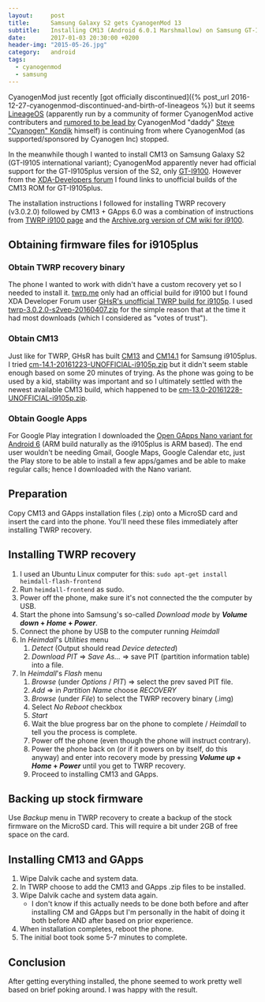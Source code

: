 ```yaml
---
layout:     post
title:      Samsung Galaxy S2 gets CyanogenMod 13
subtitle:   Installing CM13 (Android 6.0.1 Marshmallow) on Samsung GT-I9105plus
date:       2017-01-03 20:30:00 +0200
header-img: "2015-05-26.jpg"
category:   android
tags:
  - cyanogenmod
  - samsung
---
```


CyanogenMod just recently [got officially discontinued]({% post_url 2016-12-27-cyanogenmod-discontinued-and-birth-of-lineageos %}) but it seems [LineageOS](http://lineageos.org) (apparently run by a community of former CyanogenMod active contributers and [rumored to be lead by](https://twitter.com/cyanogen/status/812808407249887232) CyanogenMod "daddy" [Steve "Cyanogen" Kondik](https://twitter.com/cyanogen) himself) is continuing from where CyanogenMod (as supported/sponsored by Cyanogen Inc) stopped.

In the meanwhile though I wanted to install CM13 on Samsung Galaxy S2 (GT-I9105 international variant); CyanogenMod apparently never had official support for the GT-I9105plus version of the S2, only [GT-I9100](http://web.archive.org/web/20161224214832/https://download.cyanogenmod.org/?device=i9100). However from the [XDA-Developers forum](https://forum.xda-developers.com/galaxy-s2-plus/orig-development/rom-cyanogenmod-13-t3265341) I found links to unofficial builds of the CM13 ROM for GT-I9105plus.

The installation instructions I followed for installing TWRP recovery (v3.0.2.0) followed by CM13 + GApps 6.0 was a combination of instructions from [TWRP i9100 page](https://twrp.me/devices/samsunggalaxys2i9100.html) and the [Archive.org version of CM wiki for i9100](http://web.archive.org/web/20161224194651/https://wiki.cyanogenmod.org/w/Install_CM_for_i9100).

## Obtaining firmware files for i9105plus

### Obtain TWRP recovery binary

The phone I wanted to work with didn't have a custom recovery yet so I needed to install it. [twrp.me](https://twrp.me/devices/samsunggalaxys2i9100.html) only had an official build for i9100 but I found XDA Developer Forum user [GHsR's unofficial TWRP build for i9105p](https://s.basketbuild.com/devs/GHsR/RECOVERY/TWRP/i9105p). I used [twrp-3.0.2.0-s2vep-20160407.zip](https://s.basketbuild.com/filedl/devs?dev=GHsR&dl=GHsR/RECOVERY/TWRP/i9105p/twrp-3.0.2.0-s2vep-20160407.zip) for the simple reason that at the time it had most downloads (which I considered as "votes of trust").

### Obtain CM13

Just like for TWRP, GHsR has built [CM13](https://s.basketbuild.com/devs/GHsR/CM-13/i9105p) and [CM14.1](https://s.basketbuild.com/devs/GHsR/CM-14.1/i9105p) for Samsung i9105plus. I tried [cm-14.1-20161223-UNOFFICIAL-i9105p.zip](https://s.basketbuild.com/filedl/devs?dev=GHsR&dl=GHsR/CM-14.1/i9105p/cm-14.1-20161223-UNOFFICIAL-i9105p.zip) but it didn't seem stable enough based on some 20 minutes of trying. As the phone was going to be used by a kid, stability was important and so I ultimately settled with the newest available CM13 build, which happened to be [cm-13.0-20161228-UNOFFICIAL-i9105p.zip](https://s.basketbuild.com/filedl/devs?dev=GHsR&dl=GHsR/CM-13/i9105p/cm-13.0-20161228-UNOFFICIAL-i9105p.zip).

### Obtain Google Apps

For Google Play integration I downloaded the [Open GApps Nano variant for Android 6](http://opengapps.org/?api=6.0&variant=nano) (ARM build naturally as the i9105plus is ARM based). The end user wouldn't be needing Gmail, Google Maps, Google Calendar etc, just the Play store to be able to install a few apps/games and be able to make regular calls; hence I downloaded with the Nano variant.

## Preparation

Copy CM13 and GApps installation files (.zip) onto a MicroSD card and insert the card into the phone. You'll need these files immediately after installing TWRP recovery.

## Installing TWRP recovery

1. I used an Ubuntu Linux computer for this: `sudo apt-get install heimdall-flash-frontend`
2. Run `heimdall-frontend` as sudo.
3. Power off the phone, make sure it's not connected the the computer by USB.
4. Start the phone into Samsung's so-called *Download mode* by ***Volume down* + *Home* + *Power***.
5. Connect the phone by USB to the computer running *Heimdall*
6. In *Heimdall*'s *Utilities* menu 
	1. *Detect* (Output should read *Device detected*)
	2. *Download PIT* => *Save As...* => save PIT (partition information table) into a file.
7. In *Heimdall*'s *Flash* menu
	1. *Browse* (under *Options* / *PIT*) => select the prev saved PIT file.
	2. *Add* => in *Partition Name* choose *RECOVERY*
	3. *Browse* (under *File*) to select the TWRP recovery binary (.img)
	4. Select *No Reboot* checkbox
	5. *Start*
	6. Wait the blue progress bar on the phone to complete / *Heimdall* to tell you the process is complete.
	7. Power off the phone (even though the phone will instruct contrary).
	8. Power the phone back on (or if it powers on by itself, do this anyway) and enter into recovery mode by pressing ***Volume up* + *Home* + *Power*** until you get to TWRP recovery.
	9. Proceed to installing CM13 and GApps.

## Backing up stock firmware

Use *Backup* menu in TWRP recovery to create a backup of the stock firmware on the MicroSD card. This will require a bit under 2GB of free space on the card.

## Installing CM13 and GApps

1. Wipe Dalvik cache and system data.
2. In TWRP choose to add the CM13 and GApps .zip files to be installed.
3. Wipe Dalvik cache and system data again.
	- I don't know if this actually needs to be done both before and after installing CM and GApps but I'm personally in the habit of doing it both before AND after based on prior experience.
4. When installation completes, reboot the phone.
5. The initial boot took some 5-7 minutes to complete.

## Conclusion

After getting everything installed, the phone seemed to work pretty well based on brief poking around. I was happy with the result.